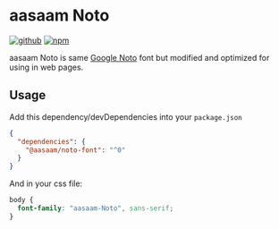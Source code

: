 # aasaam Noto

[![github](https://img.shields.io/github/repo-size/aasaam/noto-font?logo=github)](https://github.com/aasaam/noto-font)
[![npm](https://img.shields.io/npm/v/@aasaam/noto-font)](https://www.npmjs.com/package/@aasaam/noto-font)

aasaam Noto is same [Google Noto](https://github.com/googlefonts/noto-fonts) font but modified and optimized for using in web pages.

## Usage

Add this dependency/devDependencies into your `package.json`

```json
{
  "dependencies": {
    "@aasaam/noto-font": "^0"
  }
}
```

And in your css file:

```css
body {
  font-family: "aasaam-Noto", sans-serif;
}
```
